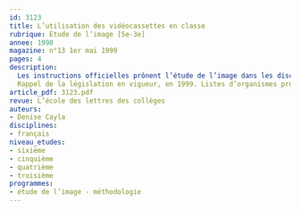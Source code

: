 ```yaml
---
id: 3123
title: L’utilisation des vidéocassettes en classe
rubrique: Étude de l’image [5e-3e]
annee: 1998
magazine: n°13 1er mai 1999
pages: 4
description: 
  Les instructions officielles prônent l’étude de l’image dans les disciplines, tant au collège qu’au lycée. À partir de l’image fixe (photographie, bande dessinée, dessin de presse, œuvre plastique), l’enseignant cherche à construire chez ses élèves des compétences qui les conduiront à aborder l’image animée : spots publicitaires, journal télévisé, long métrage. Le document audiovisuel que l’enseignant va présenter à ses élèves constitue le point de friction entre la notion de droit d’auteur et la pratique quotidienne que l’on observe dans les classes.
  Rappel de la législation en vigueur, en 1999. Listes d’organismes proposant des documents audiovisuels.
article_pdf: 3123.pdf
revue: L’école des lettres des collèges
auteurs:
- Denise Cayla
disciplines:
- français
niveau_etudes:
- sixième
- cinquième
- quatrième
- troisième
programmes:
- étude de l’image - méthodologie
---
```

